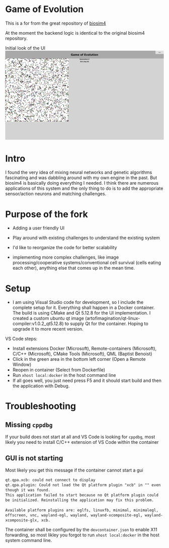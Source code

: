 # Game of Evolution
This is a for from the great repository of [biosim4](https://github.com/davidrmiller/biosim4)

At the moment the backend logic is identical to the original biosim4 repository.

Initial look of the UI
![doc1](https://github.com/artofimagination/game-of-evolution/blob/game-of-evolution/resources/DocImg1.png)

# Intro
I found the very idea of mixing neural networks and genetic algorithms fascinating and was dabbling around with my own engine in the past. But biosim4 is basically doing everything I needed. I think there are numerous applications of this system and the only thing to do is to add the appropriate sensor/action neurons and matching challenges.

# Purpose of the fork
 - Adding a user friendly UI
 - Play around with existing challenges to understand the existing system
 - I'd like to reorganize the code for better scalability
 
 - implementing more complex challenges, like image processing/cooperative systems/conventional cell survival (cells eating each other), anything else that comes up in the mean time.

 # Setup
 - I am using Visual Studio code for development, so I include the complete setup for it. Everything shall happen in a Docker container. The build is using CMake and Qt 5.12.8 for the UI implementation. I created a custom ubuntu qt image (artofimagination/qt-linux-compiler:v1.0.2_qt5.12.8) to supply Qt for the container. Hoping to upgrade it to more recent version.
 
 VS Code steps:
 - Install extensions Docker (Microsoft), Remote-containers (Microsoft), C/C++ (Microsoft), CMake Tools (Microsoft), QML (Baptist Benoist)
 - Click in the green area in the bottom left corner (Open a Remote Window)
 - Reopen in container (Select from Dockerfile)
 - Run ```xhost local:docker``` in the host command line
 - If all goes well, you just need press F5 and it should start build and then the application with Debug.

# Troubleshooting
## Missing ```cppdbg```
 If your build does not start at all and VS Code is looking for ```cppdbg```, most likely you need to install C/C++ extension of VS Code within the container
## GUI is not starting
 Most likely you get this message if the container cannot start a gui
 ```
 qt.qpa.xcb: could not connect to display 
qt.qpa.plugin: Could not load the Qt platform plugin "xcb" in "" even though it was found.
This application failed to start because no Qt platform plugin could be initialized. Reinstalling the application may fix this problem.

Available platform plugins are: eglfs, linuxfb, minimal, minimalegl, offscreen, vnc, wayland-egl, wayland, wayland-xcomposite-egl, wayland-xcomposite-glx, xcb.
```

The container shall be configured by the ```devcontainer.json``` to enable X11 forwarding, so most likley you forgot to run ```xhost local:docker``` in the host system command line.
